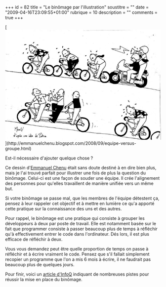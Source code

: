 +++
id = 82
title = "Le binômage par l'illustration"
soustitre = ""
date = "2009-04-16T23:09:55+01:00"
rubrique = 10
description = ""
comments = true
+++

<div class="chapo"></div>
[<img src="/images/jpg/equipe_petit.jpg"/>](http://emmanuelchenu.blogspot.com/2008/09/equipe-versus-groupe.html)

Est-il nécessaire d'ajouter quelque chose ?

Ce dessin d'[Emmanuel Chenu](http://emmanuelchenu.blogspot.com) était sans doute destiné à en dire bien plus, mais je l'ai trouvé parfait pour illustrer une fois de plus la question du binômage.
Celui-ci est une façon de souder une équipe. Il crée l'alignement des personnes pour qu'elles travaillent de manière unifiée vers un même but.

Si votre binômage se passe mal, que les membres de l'équipe détestent ça, pensez à leur rappeler cet objectif et à mettre en lumière ce qu'a apporté cette pratique sur la connaissance des uns et des autres.

Pour rappel, le binômage est une pratique qui consiste à grouper les développeurs à deux par poste de travail. Elle est notamment basée sur le fait que programmer consiste à passer beaucoup plus de temps à réfléchir qu'à effectivement entrer le code dans l'ordinateur. Dés lors, il est plus efficace de réfléchir à deux.

Vous vous demandez peut être quelle proportion de temps on passe à réfléchir et à écrire vraiment le code. Pensez que s'il fallait simplement recopier un programme que l'on a mis 6 mois à écrire, il ne faudrait pas beaucoup plus de quelques jours.

Pour finir, voici un [article d'InfoQ](http://www.infoq.com/articles/adopting-pair-programming) indiquant de nombreuses pistes pour réussir la mise en place du binômage.